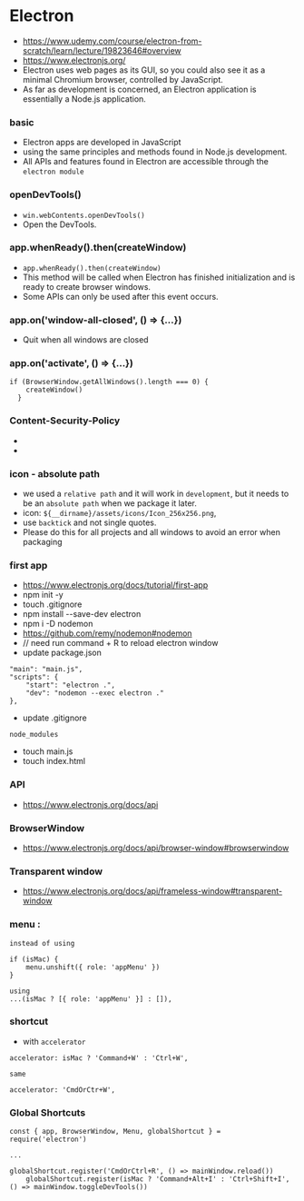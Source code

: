 # Electron
- https://www.udemy.com/course/electron-from-scratch/learn/lecture/19823646#overview
- https://www.electronjs.org/
- Electron uses web pages as its GUI, so you could also see it as a minimal Chromium browser, controlled by JavaScript.
- As far as development is concerned, an Electron application is essentially a Node.js application.

### basic
- Electron apps are developed in JavaScript
- using the same principles and methods found in Node.js development. 
- All APIs and features found in Electron are accessible through the ```electron module```

### openDevTools()
- ```win.webContents.openDevTools()``` 
- Open the DevTools.

### app.whenReady().then(createWindow)
- ```app.whenReady().then(createWindow)``` 
- This method will be called when Electron has finished initialization and is ready to create browser windows. 
- Some APIs can only be used after this event occurs.

### app.on('window-all-closed', () => {...})
- Quit when all windows are closed

### app.on('activate', () => {...})
```
if (BrowserWindow.getAllWindows().length === 0) {
    createWindow()
  }
```
### Content-Security-Policy
- <meta http-equiv="Content-Security-Policy" content="default-src 'self'">
- <meta http-equiv="Content-Security-Policy" content="script-src 'self' 'unsafe-inline'">

### icon - absolute path
- we used a ```relative path``` and it will work in ```development```, but it needs to be an ```absolute path``` when we package it later.
- icon: `${__dirname}/assets/icons/Icon_256x256.png`,
- use ```backtick``` and not single quotes.
- Please do this for all projects and all windows to avoid an error when packaging

### first app
- https://www.electronjs.org/docs/tutorial/first-app
- npm init -y
- touch .gitignore
- npm install --save-dev electron
- npm i -D nodemon 
- https://github.com/remy/nodemon#nodemon
- // need run command + R to reload electron window
- update package.json
```
"main": "main.js",
"scripts": {
    "start": "electron .",
    "dev": "nodemon --exec electron ."
},
```
- update .gitignore
```
node_modules
```
- touch main.js
- touch index.html

### API
- https://www.electronjs.org/docs/api
###  BrowserWindow
- https://www.electronjs.org/docs/api/browser-window#browserwindow

### Transparent window
- https://www.electronjs.org/docs/api/frameless-window#transparent-window

### menu : 
```
instead of using

if (isMac) {
    menu.unshift({ role: 'appMenu' })
}

using
...(isMac ? [{ role: 'appMenu' }] : []),

```
### shortcut 
- with ```accelerator``` 
```
accelerator: isMac ? 'Command+W' : 'Ctrl+W',

same

accelerator: 'CmdOrCtr+W',
```
### Global Shortcuts
```
const { app, BrowserWindow, Menu, globalShortcut } = require('electron')

...

globalShortcut.register('CmdOrCtrl+R', () => mainWindow.reload())
    globalShortcut.register(isMac ? 'Command+Alt+I' : 'Ctrl+Shift+I', () => mainWindow.toggleDevTools())
```